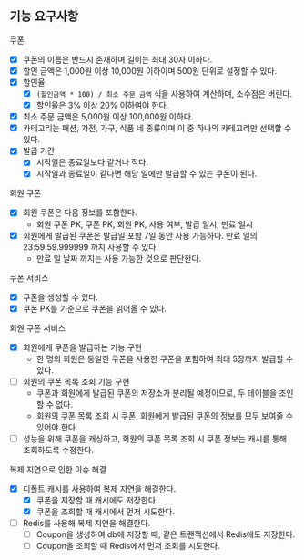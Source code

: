 ## 기능 요구사항

쿠폰
- [x] 쿠폰의 이름은 반드시 존재하며 길이는 최대 30자 이하다.
- [x] 할인 금액은 1,000원 이상 10,000원 이하이며 500원 단위로 설정할 수 있다.
- [x] 할인율
    - [x] `(할인금액 * 100) / 최소 주문 금액` 식을 사용하여 계산하며, 소수점은 버린다.
    - [x] 할인율은 3% 이상 20% 이하여야 한다.
- [x] 최소 주문 금액은 5,000원 이상 100,000원 이하다.
- [x] 카테고리는 패션, 가전, 가구, 식품 네 종류이며 이 중 하나의 카테고리만 선택할 수 있다.
- [x] 발급 기간
    - [x] 시작일은 종료일보다 같거나 작다.
    - [x] 시작일과 종료일이 같다면 해당 일에만 발급할 수 있는 쿠폰이 된다.

회원 쿠폰
- [x] 회원 쿠폰은 다음 정보를 포함한다.
  - 회원 쿠폰 PK, 쿠폰 PK, 회원 PK, 사용 여부, 발급 일시, 만료 일시
- [x] 회원에게 발급된 쿠폰은 발급일 포함 7일 동안 사용 가능하다. 만료 일의 23:59:59.999999 까지 사용할 수 있다.
  - 만료 일 날짜 까지는 사용 가능한 것으로 판단한다.

쿠폰 서비스
- [x] 쿠폰을 생성할 수 있다.
- [x] 쿠폰 PK를 기준으로 쿠폰을 읽어올 수 있다.

회원 쿠폰 서비스
- [x] 회원에게 쿠폰을 발급하는 기능 구현
  - 한 명의 회원은 동일한 쿠폰을 사용한 쿠폰을 포함하여 최대 5장까지 발급할 수 있다.
- [ ] 회원의 쿠폰 목록 조회 기능 구현
  - 쿠폰과 회원에게 발급된 쿠폰의 저장소가 분리될 예정이므로, 두 테이블을 조인할 수 없다.
  - 회원의 쿠폰 목록 조회 시 쿠폰, 회원에게 발급된 쿠폰의 정보를 모두 보여줄 수 있어야 한다.
- [ ] 성능을 위해 쿠폰을 캐싱하고, 회원의 쿠폰 목록 조회 시 쿠폰 정보는 캐시를 통해 조회하도록 수정한다.

복제 지연으로 인한 이슈 해결
- [x] 디폴트 캐시를 사용하여 복제 지연을 해결한다.
  - [x] 쿠폰을 저장할 때 캐시에도 저장한다.
  - [x] 쿠폰을 조회할 때 캐시에서 먼저 시도한다.
- [ ] Redis를 사용해 복제 지연을 해결한다.
  - [ ] Coupon을 생성하여 db에 저장할 때, 같은 트랜잭션에서 Redis에도 저장한다.
  - [ ] Coupon을 조회할 때 Redis에서 먼저 조회를 시도한다.

